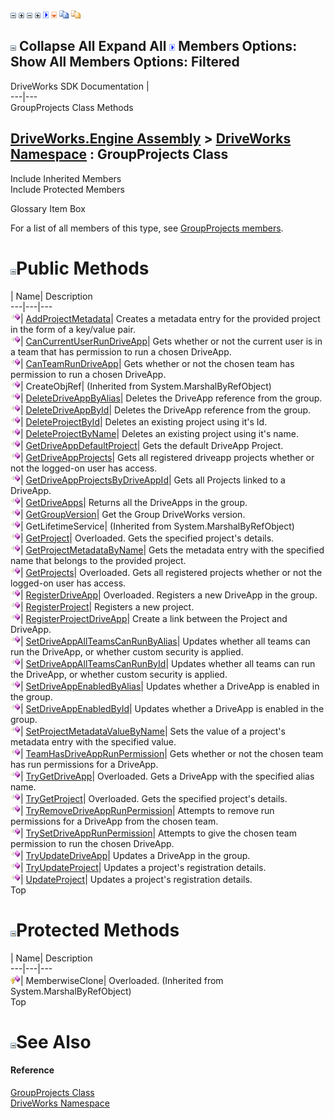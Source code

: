 ![](dotnetimages/collapse.gif) ![](dotnetimages/expand.gif) ![](dotnetimages/collapse.gif) ![](dotnetimages/expand.gif) ![](dotnetimages/drpdown.gif) ![](dotnetimages/drpdown_orange.gif) ![](dotnetimages/copycode.gif) ![](dotnetimages/copycodeHighlight.gif)

![](dotnetimages/collapse.gif) Collapse All Expand All ![](dotnetimages/drpdown.gif) Members Options: Show All  Members Options: Filtered   
---  
DriveWorks SDK Documentation  |   
---|---  
GroupProjects Class Methods   
  
[DriveWorks.Engine Assembly](topic2156.md) > [DriveWorks Namespace](topic2159.md) : GroupProjects Class  
---  
  
Include Inherited Members    
Include Protected Members    


Glossary Item Box

For a list of all members of this type, see [GroupProjects members](topic3191.md).

# ![](dotnetimages/collapse.gif)Public Methods

| Name| Description  
---|---|---  
![Public Method](dotnetimages/publicMethod.gif)| [AddProjectMetadata](topic3196.md)| Creates a metadata entry for the provided project in the form of a key/value pair.   
![Public Method](dotnetimages/publicMethod.gif)| [CanCurrentUserRunDriveApp](topic3197.md)| Gets whether or not the current user is in a team that has permission to run a chosen DriveApp.   
![Public Method](dotnetimages/publicMethod.gif)| [CanTeamRunDriveApp](topic3198.md)| Gets whether or not the chosen team has permission to run a chosen DriveApp.   
![Public Method](dotnetimages/publicMethod.gif)| CreateObjRef|  (Inherited from System.MarshalByRefObject)  
![Public Method](dotnetimages/publicMethod.gif)| [DeleteDriveAppByAlias](topic3199.md)| Deletes the DriveApp reference from the group.   
![Public Method](dotnetimages/publicMethod.gif)| [DeleteDriveAppById](topic3200.md)| Deletes the DriveApp reference from the group.   
![Public Method](dotnetimages/publicMethod.gif)| [DeleteProjectById](topic3201.md)| Deletes an existing project using it's Id.   
![Public Method](dotnetimages/publicMethod.gif)| [DeleteProjectByName](topic3202.md)| Deletes an existing project using it's name.   
![Public Method](dotnetimages/publicMethod.gif)| [GetDriveAppDefaultProject](topic3203.md)| Gets the default DriveApp Project.   
![Public Method](dotnetimages/publicMethod.gif)| [GetDriveAppProjects](topic3204.md)| Gets all registered driveapp projects whether or not the logged-on user has access.   
![Public Method](dotnetimages/publicMethod.gif)| [GetDriveAppProjectsByDriveAppId](topic3205.md)| Gets all Projects linked to a DriveApp.   
![Public Method](dotnetimages/publicMethod.gif)| [GetDriveApps](topic3206.md)| Returns all the DriveApps in the group.   
![Public Method](dotnetimages/publicMethod.gif)| [GetGroupVersion](topic3207.md)| Get the Group DriveWorks version.   
![Public Method](dotnetimages/publicMethod.gif)| GetLifetimeService|  (Inherited from System.MarshalByRefObject)  
![Public Method](dotnetimages/publicMethod.gif)| [GetProject](topic3208.md)| Overloaded. Gets the specified project's details.   
![Public Method](dotnetimages/publicMethod.gif)| [GetProjectMetadataByName](topic3211.md)| Gets the metadata entry with the specified name that belongs to the provided project.   
![Public Method](dotnetimages/publicMethod.gif)| [GetProjects](topic3212.md)| Overloaded. Gets all registered projects whether or not the logged-on user has access.   
![Public Method](dotnetimages/publicMethod.gif)| [RegisterDriveApp](topic3215.md)| Overloaded. Registers a new DriveApp in the group.   
![Public Method](dotnetimages/publicMethod.gif)| [RegisterProject](topic3219.md)| Registers a new project.   
![Public Method](dotnetimages/publicMethod.gif)| [RegisterProjectDriveApp](topic3220.md)| Create a link between the Project and DriveApp.   
![Public Method](dotnetimages/publicMethod.gif)| [SetDriveAppAllTeamsCanRunByAlias](topic3221.md)| Updates whether all teams can run the DriveApp, or whether custom security is applied.   
![Public Method](dotnetimages/publicMethod.gif)| [SetDriveAppAllTeamsCanRunById](topic3222.md)| Updates whether all teams can run the DriveApp, or whether custom security is applied.   
![Public Method](dotnetimages/publicMethod.gif)| [SetDriveAppEnabledByAlias](topic3223.md)| Updates whether a DriveApp is enabled in the group.   
![Public Method](dotnetimages/publicMethod.gif)| [SetDriveAppEnabledById](topic3224.md)| Updates whether a DriveApp is enabled in the group.   
![Public Method](dotnetimages/publicMethod.gif)| [SetProjectMetadataValueByName](topic3225.md)| Sets the value of a project's metadata entry with the specified value.   
![Public Method](dotnetimages/publicMethod.gif)| [TeamHasDriveAppRunPermission](topic3226.md)| Gets whether or not the chosen team has run permissions for a DriveApp.   
![Public Method](dotnetimages/publicMethod.gif)| [TryGetDriveApp](topic3227.md)| Overloaded. Gets a DriveApp with the specified alias name.   
![Public Method](dotnetimages/publicMethod.gif)| [TryGetProject](topic3230.md)| Overloaded. Gets the specified project's details.   
![Public Method](dotnetimages/publicMethod.gif)| [TryRemoveDriveAppRunPermission](topic3233.md)| Attempts to remove run permissions for a DriveApp from the chosen team.   
![Public Method](dotnetimages/publicMethod.gif)| [TrySetDriveAppRunPermission](topic3234.md)| Attempts to give the chosen team permission to run the chosen DriveApp.   
![Public Method](dotnetimages/publicMethod.gif)| [TryUpdateDriveApp](topic3235.md)| Updates a DriveApp in the group.   
![Public Method](dotnetimages/publicMethod.gif)| [TryUpdateProject](topic3236.md)| Updates a project's registration details.   
![Public Method](dotnetimages/publicMethod.gif)| [UpdateProject](topic3237.md)| Updates a project's registration details.   
Top

# ![](dotnetimages/collapse.gif)Protected Methods

| Name| Description  
---|---|---  
![Protected Method](dotnetimages/protectedMethod.gif)| MemberwiseClone| Overloaded. (Inherited from System.MarshalByRefObject)  
Top

# ![](dotnetimages/collapse.gif)See Also

#### Reference

[GroupProjects Class](topic3190.md)   
[DriveWorks Namespace](topic2159.md)


